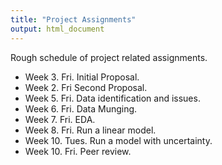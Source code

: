 ```yaml
---
title: "Project Assignments"
output: html_document
---
```


Rough schedule of project related assignments.

- Week 3. Fri. Initial Proposal.
- Week 2. Fri Second Proposal.
- Week 5. Fri. Data identification and issues.
- Week 6. Fri. Data Munging.
- Week 7. Fri. EDA.
- Week 8. Fri. Run a linear model.
- Week 10. Tues. Run a model with uncertainty.
- Week 10. Fri. Peer review.
